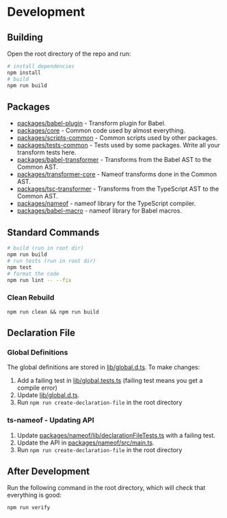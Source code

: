 # Development

## Building

Open the root directory of the repo and run:

```bash
# install dependencies
npm install
# build
npm run build
```

## Packages

- [packages/babel-plugin](packages/babel-plugin) - Transform plugin for Babel.
- [packages/core](packages/core) - Common code used by almost everything.
- [packages/scripts-common](packages/scripts-common) - Common scripts used by other packages.
- [packages/tests-common](packages/tests-common) - Tests used by some packages. Write all your transform tests here.
- [packages/babel-transformer](packages/babel-transformer) - Transforms from the Babel AST to the Common AST.
- [packages/transformer-core](packages/transformer-core) - Nameof transforms done in the Common AST.
- [packages/tsc-transformer](packages/tsc-transformer) - Transforms from the TypeScript AST to the Common AST.
- [packages/nameof](packages/nameof) - nameof library for the TypeScript compiler.
- [packages/babel-macro](packages/babel-macro) - nameof library for Babel macros.

## Standard Commands

```bash
# build (run in root dir)
npm run build
# run tests (run in root dir)
npm test
# format the code
npm run lint -- --fix
```

### Clean Rebuild

```
npm run clean && npm run build
```

## Declaration File

### Global Definitions

The global definitions are stored in [lib/global.d.ts](lib/global.d.ts). To make changes:

1. Add a failing test in [lib/global.tests.ts](lib/global.tests.ts) (failing test means you get a compile error)
2. Update [lib/global.d.ts](lib/global.d.ts).
3. Run `npm run create-declaration-file` in the root directory

### ts-nameof - Updating API

1. Update [packages/nameof/lib/declarationFileTests.ts](packages/nameof/lib/declarationFileTests.ts) with a failing test.
2. Update the API in [packages/nameof/src/main.ts](packages/nameof/src/main.ts).
3. Run `npm run create-declaration-file` in the root directory

## After Development

Run the following command in the root directory, which will check that everything is good:

```bash
npm run verify
```
